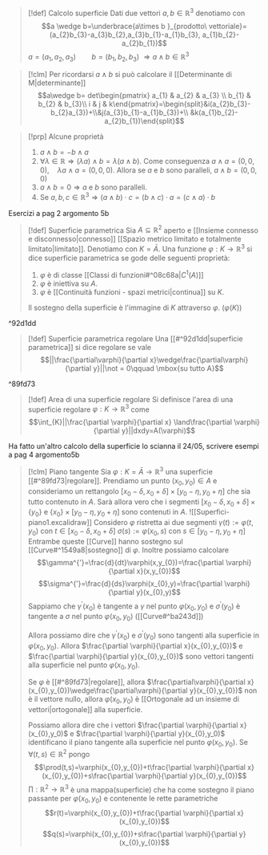 >[!def] Calcolo superficie
>Dati due vettori $a,b\in \mathbb{R}^{3}$ denotiamo con
>$$a \wedge b=\underbrace{a\times b
}_{prodotto\ vettoriale}=(a_{2}b_{3}-a_{3}b_{2},a_{3}b_{1}-a_{1}b_{3}, a_{1}b_{2}-a_{2}b_{1})$$
$a=(a_{1},a_{2},a_{3})\qquad b=(b_{1},b_{2},b_{3})$
$\Rightarrow a\wedge b\in \mathbb{R}^{3}$

>[!clm]
>Per ricordarsi $a\wedge b$ si può calcolare il [[Determinante di M|determinante]] 
>$$a\wedge b= det\begin{pmatrix}  a_{1} & a_{2} & a_{3} \\ 
>b_{1} & b_{2} & b_{3}\\
>i & j & k\end{pmatrix}=\begin{split}&i(a_{2}b_{3}-b_{2}a_{3})+\\&j(a_{3}b_{1}-a_{1}b_{3})+\\
>&k(a_{1}b_{2}-a_{2}b_{1})\end{split}$$

>[!prp] Alcune proprietà
>1) $a\wedge b=-b\wedge a$
>2) $\forall \lambda \in \mathbb{R}\Rightarrow (\lambda a)\wedge b= \lambda(a\wedge b)$. 
>   Come conseguenza $a\wedge a = (0,0,0),\quad \lambda a\wedge a=(0,0,0)$. Allora se $a$ e $b$ sono paralleli, $a\wedge b=(0,0,0)$
>3) $a\wedge b=0\Rightarrow a$ e $b$ sono paralleli.
>4) Se $a,b,c\in \mathbb{R}^{3}\Rightarrow (a\wedge b)\cdot c =(b\wedge c)\cdot a=(c\wedge a)\cdot b$

Esercizi a pag 2 argomento 5b

>[!def] Superficie parametrica
>Sia $A\subseteq \mathbb{R}^{2}$ aperto e [[Insieme connesso e disconnesso|connesso]] [[Spazio metrico limitato e totalmente limitato|limitato]].
>Denotiamo con $K=\bar A$.
>Una funzione $\varphi:K\to \mathbb{R}^{3}$ si dice superficie parametrica se gode delle seguenti proprietà:
>1) $\varphi$ è di classe [[Classi di funzioni#^08c68a|$C^{1}(A)$]]
>2) $\varphi$ è iniettiva su $A$.
>3) $\varphi$ è [[Continuità funzioni - spazi metrici|continua]] su $K$.
> 
> Il sostegno della superficie è l'immagine di $K$ attraverso $\varphi$. $(\varphi(K))$

^92d1dd

>[!def] Superficie parametrica regolare
>Una [[#^92d1dd|superficie parametrica]] si dice regolare se vale$$||\frac{\partial\varphi}{\partial x}\wedge\frac{\partial\varphi}{\partial y}||\not = 0\qquad \mbox{su tutto A}$$

^89fd73


>[!def] Area di una superficie regolare
>Si definisce l'area di una superficie regolare $\varphi:K\to \mathbb{R}^{3}$ come 
>$$\int_{K}||\frac{\partial \varphi}{\partial x} \land\frac{\partial \varphi}{\partial y}||dxdy=A(\varphi)$$

Ha fatto un'altro calcolo della superficie lo scianna il 24/05, scrivere
esempi a pag 4 argomento5b

>[!clm] Piano tangente
> Sia $\varphi:K=\bar A\to \mathbb{R}^{3}$ una superficie [[#^89fd73|regolare]].
>Prendiamo un punto $(x_{0},y_{0})\in A$ e consideriamo un rettangolo $[x_{0}-\delta,x_{0}+\delta]\times[y_{0}-\eta,y_{0}+\eta]$ che sia tutto contenuto in $A$.
>Sarà allora vero che i segmenti $[x_{0}-\delta, x_{0}+\delta]\times \{y_{0}\}$ e $\{x_{0}\} \times [y_{0}-\eta, y_{0}+\eta]$ sono contenuti in $A$.
>![[Superfici-piano1.excalidraw]]
>Considero $\varphi$ ristretta ai due segmenti
>$\gamma(t):=\varphi(t,y_{0})$ con $t\in[x_{0}-\delta, x_{0}+\delta]$
>$\sigma(s):=\varphi(x_{0},s)$ con $s\in [y_{0}-\eta,y_{0}+\eta]$
>Entrambe queste [[Curve]] hanno sostegno sul [[Curve#^1549a8|sostegno]] di $\varphi$.
>Inoltre possiamo calcolare
>$$\gamma^{'}=\frac{d}{dt}\varphi(x,y_{0})=\frac{\partial \varphi}{\partial x}(x,y_{0})$$
>$$\sigma^{'}=\frac{d}{ds}\varphi(x_{0},y)=\frac{\partial \varphi}{\partial y}(x_{0},y)$$
>Sappiamo che $\gamma^{'}(x_{0})$ è tangente a $\gamma$ nel punto $\varphi(x_{0},y_{0})$ e $\sigma^{'}(y_{0})$ è tangente a $\sigma$ nel punto $\varphi(x_{0},y_{0})$ ([[Curve#^ba243d]]) 
>
>Allora possiamo dire che $\gamma^{'}(x_{0})$ e $\sigma^{'}(y_{0})$ sono tangenti alla superficie in $\varphi(x_{0},y_{0})$.
>Allora $\frac{\partial \varphi}{\partial x}(x_{0},y_{0})$ e $\frac{\partial \varphi}{\partial y}(x_{0},y_{0})$  sono vettori tangenti alla superficie nel punto $\varphi(x_{0},y_{0})$.
>
>Se $\varphi$ è [[#^89fd73|regolare]], allora $\frac{\partial\varphi}{\partial x}(x_{0},y_{0})\wedge\frac{\partial\varphi}{\partial y}(x_{0},y_{0})$ non è il vettore nullo, allora $\varphi(x_{0},y_{0})$ è [[Ortogonale ad un insieme di vettori|ortogonale]] alla superficie.
>
>Possiamo allora dire che i vettori $\frac{\partial \varphi}{\partial x}(x_{0},y_0)$ e $\frac{\partial \varphi}{\partial y}(x_{0},y_0)$ identificano il piano tangente alla superficie nel punto $\varphi(x_{0},y_{0})$.
>Se $\forall(t,s)\in \mathbb{R}^{2}$ pongo
>$$\prod(t,s)=\varphi(x_{0},y_{0})+t\frac{\partial \varphi}{\partial x}(x_{0},y_{0})+s\frac{\partial \varphi}{\partial y}(x_{0},y_{0})$$
>$\prod:\mathbb{R}^{2}\to \mathbb{R}^{3}$ è una mappa(superficie) che ha come sostegno il piano passante per $\varphi(x_{0},y_{0})$ e contenente le rette parametriche
>$$r(t)=\varphi(x_{0},y_{0})+t\frac{\partial \varphi}{\partial x}(x_{0},y_{0})$$
>$$q(s)=\varphi(x_{0},y_{0})+s\frac{\partial \varphi}{\partial y}(x_{0},y_{0})$$
>






